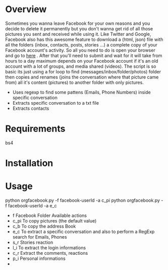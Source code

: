 # Overview

Sometimes you wanna leave Facebook for your own reasons and you decide to delete it permanently but you don't wanna get rid of all those pictures you sent and received while using it.
Like Twitter and Google, Facebook also has this awesome feature to download a (html, json) file with all the folders (inbox, contacts, posts, stories ...) a complete copy of your Facebook account's activity. 
So all you need to do is open your browser and go to [here](https://accountscenter.facebook.com/info_and_permissions/dyi) .
After that you'll need  to submit and wait for it will take from hours to a day maximum depends on your Facebook account if it's an old account with a lot of groups, and media shared (videos). 
The script is so basic its just using a for loop to find (messages/inbox/folder/photos) folder then copies and renames (joins the conversation where that picture came from) all it's content (pictures) to another folder with only pictures.
- Uses regexp to find some pattens (Emails, Phone Numbers) inside specific conversation
- Extracts specific conversation to a txt file
- Extracts contacts

# Requirements 
bs4

# Installation

# Usage

python orgfacebook.py -f facebook-userId -a c_pi 
python orgfacebook.py -f facebook-userId -a e_c

- f Facebook Folder
Available actions 
- c_pi To copy pictures (the default value) 
- c_b To copy the address Book
- e_c To extract a specific conversation and also to perform a RegExp search for Emails, Phones  
- s_r Stories reaction
- l_i To extract the login informations  
- c_r Extract the comments, reactions
- p_i Personal informations
-  
